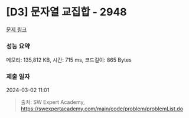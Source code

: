 # [D3] 문자열 교집합 - 2948 

[문제 링크](https://swexpertacademy.com/main/code/problem/problemDetail.do?contestProbId=AV-Un3G64SUDFAXr) 

### 성능 요약

메모리: 135,812 KB, 시간: 715 ms, 코드길이: 865 Bytes

### 제출 일자

2024-03-02 11:01



> 출처: SW Expert Academy, https://swexpertacademy.com/main/code/problem/problemList.do